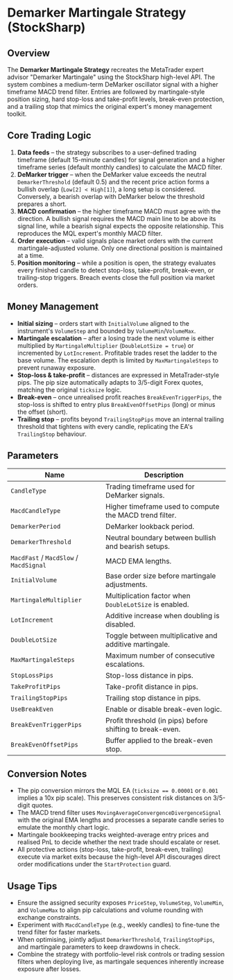 # Demarker Martingale Strategy (StockSharp)

## Overview
The **Demarker Martingale Strategy** recreates the MetaTrader expert advisor "Demarker Martingale" using the StockSharp high-level API. The system combines a medium-term DeMarker oscillator signal with a higher timeframe MACD trend filter. Entries are followed by martingale-style position sizing, hard stop-loss and take-profit levels, break-even protection, and a trailing stop that mimics the original expert's money management toolkit.

## Core Trading Logic
1. **Data feeds** – the strategy subscribes to a user-defined trading timeframe (default 15-minute candles) for signal generation and a higher timeframe series (default monthly candles) to calculate the MACD filter.
2. **DeMarker trigger** – when the DeMarker value exceeds the neutral `DemarkerThreshold` (default 0.5) and the recent price action forms a bullish overlap (`Low[2] < High[1]`), a long setup is considered. Conversely, a bearish overlap with DeMarker below the threshold prepares a short.
3. **MACD confirmation** – the higher timeframe MACD must agree with the direction. A bullish signal requires the MACD main line to be above its signal line, while a bearish signal expects the opposite relationship. This reproduces the MQL expert's monthly MACD filter.
4. **Order execution** – valid signals place market orders with the current martingale-adjusted volume. Only one directional position is maintained at a time.
5. **Position monitoring** – while a position is open, the strategy evaluates every finished candle to detect stop-loss, take-profit, break-even, or trailing-stop triggers. Breach events close the full position via market orders.

## Money Management
- **Initial sizing** – orders start with `InitialVolume` aligned to the instrument's `VolumeStep` and bounded by `VolumeMin`/`VolumeMax`.
- **Martingale escalation** – after a losing trade the next volume is either multiplied by `MartingaleMultiplier` (`DoubleLotSize = true`) or incremented by `LotIncrement`. Profitable trades reset the ladder to the base volume. The escalation depth is limited by `MaxMartingaleSteps` to prevent runaway exposure.
- **Stop-loss & take-profit** – distances are expressed in MetaTrader-style pips. The pip size automatically adapts to 3/5-digit Forex quotes, matching the original `ticksize` logic.
- **Break-even** – once unrealised profit reaches `BreakEvenTriggerPips`, the stop-loss is shifted to entry plus `BreakEvenOffsetPips` (long) or minus the offset (short).
- **Trailing stop** – profits beyond `TrailingStopPips` move an internal trailing threshold that tightens with every candle, replicating the EA's `TrailingStop` behaviour.

## Parameters
| Name | Description |
| --- | --- |
| `CandleType` | Trading timeframe used for DeMarker signals. |
| `MacdCandleType` | Higher timeframe used to compute the MACD trend filter. |
| `DemarkerPeriod` | DeMarker lookback period. |
| `DemarkerThreshold` | Neutral boundary between bullish and bearish setups. |
| `MacdFast` / `MacdSlow` / `MacdSignal` | MACD EMA lengths. |
| `InitialVolume` | Base order size before martingale adjustments. |
| `MartingaleMultiplier` | Multiplication factor when `DoubleLotSize` is enabled. |
| `LotIncrement` | Additive increase when doubling is disabled. |
| `DoubleLotSize` | Toggle between multiplicative and additive martingale. |
| `MaxMartingaleSteps` | Maximum number of consecutive escalations. |
| `StopLossPips` | Stop-loss distance in pips. |
| `TakeProfitPips` | Take-profit distance in pips. |
| `TrailingStopPips` | Trailing stop distance in pips. |
| `UseBreakEven` | Enable or disable break-even logic. |
| `BreakEvenTriggerPips` | Profit threshold (in pips) before shifting to break-even. |
| `BreakEvenOffsetPips` | Buffer applied to the break-even stop. |

## Conversion Notes
- The pip conversion mirrors the MQL EA (`ticksize == 0.00001` or `0.001` implies a 10x pip scale). This preserves consistent risk distances on 3/5-digit quotes.
- The MACD trend filter uses `MovingAverageConvergenceDivergenceSignal` with the original EMA lengths and processes a separate candle series to emulate the monthly chart logic.
- Martingale bookkeeping tracks weighted-average entry prices and realised PnL to decide whether the next trade should escalate or reset.
- All protective actions (stop-loss, take-profit, break-even, trailing) execute via market exits because the high-level API discourages direct order modifications under the `StartProtection` guard.

## Usage Tips
- Ensure the assigned security exposes `PriceStep`, `VolumeStep`, `VolumeMin`, and `VolumeMax` to align pip calculations and volume rounding with exchange constraints.
- Experiment with `MacdCandleType` (e.g., weekly candles) to fine-tune the trend filter for faster markets.
- When optimising, jointly adjust `DemarkerThreshold`, `TrailingStopPips`, and martingale parameters to keep drawdowns in check.
- Combine the strategy with portfolio-level risk controls or trading session filters when deploying live, as martingale sequences inherently increase exposure after losses.
